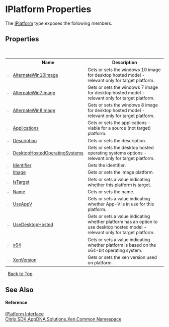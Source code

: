# IPlatform Properties
 

The <a href="T_Citrix_SDK_AppDNA_Solutions_Xen_Common_IPlatform">IPlatform</a> type exposes the following members.


## Properties
&nbsp;<table><tr><th></th><th>Name</th><th>Description</th></tr><tr><td>![Public property](media/pubproperty.gif "Public property")</td><td><a href="P_Citrix_SDK_AppDNA_Solutions_Xen_Common_IPlatform_AlternateWin10Image">AlternateWin10Image</a></td><td>
Gets or sets the windows 10 image for desktop hosted model - relevant only for target platform.</td></tr><tr><td>![Public property](media/pubproperty.gif "Public property")</td><td><a href="P_Citrix_SDK_AppDNA_Solutions_Xen_Common_IPlatform_AlternateWin7Image">AlternateWin7Image</a></td><td>
Gets or sets the windows 7 image for desktop hosted model - relevant only for target platform.</td></tr><tr><td>![Public property](media/pubproperty.gif "Public property")</td><td><a href="P_Citrix_SDK_AppDNA_Solutions_Xen_Common_IPlatform_AlternateWin8Image">AlternateWin8Image</a></td><td>
Gets or sets the windows 8 image for desktop hosted model - relevant only for target platform.</td></tr><tr><td>![Public property](media/pubproperty.gif "Public property")</td><td><a href="P_Citrix_SDK_AppDNA_Solutions_Xen_Common_IPlatform_Applications">Applications</a></td><td>
Gets or sets the applications - viable for a source (not target) platform.</td></tr><tr><td>![Public property](media/pubproperty.gif "Public property")</td><td><a href="P_Citrix_SDK_AppDNA_Solutions_Xen_Common_IPlatform_Description">Description</a></td><td>
Gets or sets the description.</td></tr><tr><td>![Public property](media/pubproperty.gif "Public property")</td><td><a href="P_Citrix_SDK_AppDNA_Solutions_Xen_Common_IPlatform_DesktopHostedOperatingSystems">DesktopHostedOperatingSystems</a></td><td>
Gets or sets the desktop hosted operating systems options - relevant only for target platform.</td></tr><tr><td>![Public property](media/pubproperty.gif "Public property")</td><td><a href="P_Citrix_SDK_AppDNA_Solutions_Xen_Common_IPlatform_Identifier">Identifier</a></td><td>
Gets the identifier.</td></tr><tr><td>![Public property](media/pubproperty.gif "Public property")</td><td><a href="P_Citrix_SDK_AppDNA_Solutions_Xen_Common_IPlatform_Image">Image</a></td><td>
Gets or sets the image platform.</td></tr><tr><td>![Public property](media/pubproperty.gif "Public property")</td><td><a href="P_Citrix_SDK_AppDNA_Solutions_Xen_Common_IPlatform_IsTarget">IsTarget</a></td><td>
Gets or sets a value indicating whether this platform is target.</td></tr><tr><td>![Public property](media/pubproperty.gif "Public property")</td><td><a href="P_Citrix_SDK_AppDNA_Solutions_Xen_Common_IPlatform_Name">Name</a></td><td>
Gets or sets the name.</td></tr><tr><td>![Public property](media/pubproperty.gif "Public property")</td><td><a href="P_Citrix_SDK_AppDNA_Solutions_Xen_Common_IPlatform_UseAppV">UseAppV</a></td><td>
Gets or sets a value indicating whether App-V is in use for this platform.</td></tr><tr><td>![Public property](media/pubproperty.gif "Public property")</td><td><a href="P_Citrix_SDK_AppDNA_Solutions_Xen_Common_IPlatform_UseDesktopHosted">UseDesktopHosted</a></td><td>
Gets or sets a value indicating whether platform has an option to use desktop hosted model - relevant only for target platform.</td></tr><tr><td>![Public property](media/pubproperty.gif "Public property")</td><td><a href="P_Citrix_SDK_AppDNA_Solutions_Xen_Common_IPlatform_x64">x64</a></td><td>
Gets or sets a value indicating whether platform is based on the x64-bit operating system.</td></tr><tr><td>![Public property](media/pubproperty.gif "Public property")</td><td><a href="P_Citrix_SDK_AppDNA_Solutions_Xen_Common_IPlatform_XenVersion">XenVersion</a></td><td>
Gets or sets the xen version used on platform.</td></tr></table>&nbsp;
<a href="#iplatform-properties">Back to Top</a>

## See Also


#### Reference
<a href="T_Citrix_SDK_AppDNA_Solutions_Xen_Common_IPlatform">IPlatform Interface</a><br /><a href="N_Citrix_SDK_AppDNA_Solutions_Xen_Common">Citrix.SDK.AppDNA.Solutions.Xen.Common Namespace</a><br />